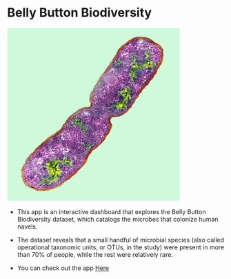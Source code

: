 # Belly Button Biodiversity


<img src="images/bacteria.jpeg"
     alt="Bacteria"
     href= "images/bacteria.jpeg"/>


- This app is an  interactive dashboard that explores the Belly Button Biodiversity dataset, which catalogs the microbes that colonize human navels.

- The dataset reveals that a small handful of microbial species (also called operational taxonomic units, or OTUs, in the study) were present in more than 70% of people, while the rest were relatively rare.


- You can check out the app [Here](https://veraroberto.github.io/plotly-challenge/)

